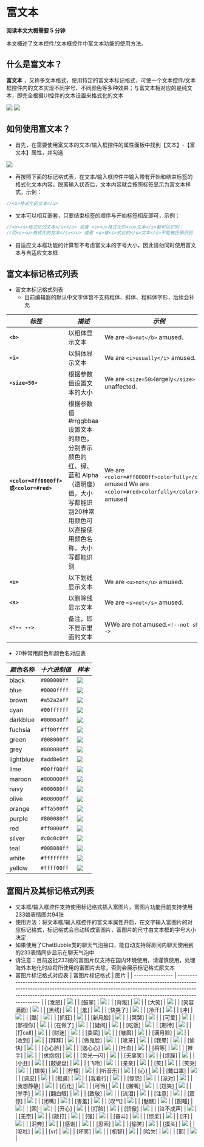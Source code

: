 # 富文本

**阅读本文大概需要 5 分钟**

本文概述了文本控件/文本框控件中富文本功能的使用方法。

## 什么是富文本？

**富文本** ，又称多文本格式，使用特定的富文本标记格式，可使一个文本控件/文本框控件内的文本实现不同字号、不同颜色等多种效果；与富文本相对应的是纯文本，即完全根据UI控件的文本设置来格式化的文本

![](https://cdn.233xyx.com/1681453407514_654.gif)
![](https://cdn.233xyx.com/1681453407666_299.gif)

## 如何使用富文本？

* 首先，在需要使用富文本的文本/输入框控件的属性面板中找到【文本】-【富文本】属性，并勾选

![](https://cdn.233xyx.com/1681453409999_645.png)

* 再按照下面的标记格式表，在文本/输入框控件中输入带有开始和结束标签的格式化文本内容，脱离输入状态后，文本内容就会按照标签显示为富文本样式，示例：

```ts
//<u>格式化的文本</u>
```

* 文本可以相互嵌套，只要结束标签的顺序与开始标签相反即可，示例：

```ts
//<u><s>格式化的文本</s></u> 或者 <s><u>格式化的</u>文本</s>都可以识别；
//而<s><u>格式化的文本</s></u> 或者 <u>格<s>式化的</u>文本</s>不能被正确识别
```

* 自适应文本框功能的计算暂不考虑富文本的字号大小，因此请勿同时使用富文本与自适应文本框

## 富文本标记格式列表

* 富文本标记格式列表
  * 目前编辑器的默认中文字体暂不支持粗体、斜体、粗斜体字形，后续会补充

| ***标签***                            | ***描述***                                                   | ***示例***                                                   |
| ------------------------------------- | ------------------------------------------------------------ | ------------------------------------------------------------ |
| **`<b>`**                             | 以粗体显示文本                                               | We are `<b>not</b>` amused.                                  |
| **`<i>`**                             | 以斜体显示文本                                             | We are `<i>usually</i>` amused.                                  |
| **`<size=50>`**                             | 根据参数值设置文本的大小                                             | We are `<size=50>`largely`</size>` unaffected.                                |
| **`<color=#ff0000ff>或<color=#red>`** | 根据参数值#rrggbbaa设置文本的颜色，分别表示颜色的红、绿、蓝和 Alpha（透明度）值，大小写都能识别20种常用颜色可以直接使用颜色名称，大小写都能识别 | We are `<color=#ff0000ff>colorfully</color>` amused We are `<color=#red>colorfully</color`> amused |
| **`<u>`**                             | 以下划线显示文本                                             | We are `<u>not</u>` amused.                                  |
| **`<s>`**                             | 以删除线显示文本                                             | We are `<s>not</s>` amused.                                  |
| **`<!-- -->`**                             | 备注，即不显示里面的文本                                             | WWe are not amused.`<!--not shown-->`                                  |



* 20种常用颜色和颜色名对应表

| ***颜色名称*** | ***十六进制值*** | ***样本***                                                                                                                                                                                                                             |
| ------------------------ | -------------------------- | ------------------------------------------------------------------------------------------------------------------------------------------------------------------------------------------------------------------------------------------------ |
| black                  | `#000000ff`          | ![](https://cdn.233xyx.com/1681453411072_716.png) |
| blue                   | `#0000ffff`          | ![](https://cdn.233xyx.com/1681453409539_068.png) |
| brown                  | `#a52a2aff`          | ![](https://cdn.233xyx.com/1681453409845_218.png) |
| cyan                   | `#00ffffff`          | ![](https://cdn.233xyx.com/1681453411384_835.png) |
| darkblue               | `#0000a0ff`          | ![](https://cdn.233xyx.com/1681453410917_310.png) |
| fuchsia                | `#ff00ffff`          | ![](https://cdn.233xyx.com/1681453409226_745.png) |
| green                  | `#008000ff`          | ![](https://cdn.233xyx.com/1681453408916_143.png) |
| grey                   | `#808080ff`          | ![](https://cdn.233xyx.com/1681453410765_795.png) |
| lightblue              | `#add8e6ff`          | ![](https://cdn.233xyx.com/1681453411225_900.png) |
| lime                   | `#00ff00ff`          | ![](https://cdn.233xyx.com/1681453410460_269.png) |
| maroon                 | `#800000ff`          | ![](https://cdn.233xyx.com/1681453409690_142.png) |
| navy                   | `#000080ff`          | ![](https://cdn.233xyx.com/1681453410612_055.png) |
| olive                  | `#808000ff`          | ![](https://cdn.233xyx.com/1681453407972_905.png) |
| orange                 | `#ffa500ff`          | ![](https://cdn.233xyx.com/1681453408438_665.png) |
| purple                 | `#800080ff`          | ![](https://cdn.233xyx.com/1681453407820_308.png) |
| red                    | `#ff0000ff`          | ![](https://cdn.233xyx.com/1681453409075_747.png) |
| silver                 | `#c0c0c0ff`          | ![](https://cdn.233xyx.com/1681453408126_939.png) |
| teal                   | `#008080ff`          | ![](https://cdn.233xyx.com/1681453408279_910.png) |
| white                  | `#ffffffff`          | ![](https://cdn.233xyx.com/1681453408609_561.png) |
| yellow                 | `#ffff00ff`          | ![](https://cdn.233xyx.com/1681453408762_077.png) |



## 富图片及其标记格式列表
* 文本框/输入框控件支持使用标记格式插入富图片，富图片功能目前支持使用233娘表情图共94张
* 使用方法：将文本框/输入框控件的富文本属性开启，在文字输入富图片的对应标记格式，标记格式会自动转成富图片，富图片的尺寸由文本框的字号大小决定
* 如果使用了ChatBubble类的聊天气泡接口，能自动支持将房间内聊天使用到的233表情同步显示在聊天气泡中
* 请注意：目前这批233娘的富图片仅支持在国内环境使用，请谨慎使用，处理海外本地化时应将所使用的富图片去除，否则会展示标记格式原文本
* 富图片标记格式对应表
| 富图片标记格式 | 图片                                                                                                                                                                                                                                           |
| ---------------- | ------------------------------------------------------------------------------------------------------------------------------------------------------------------------------------------------------------------------------------------------ |
| [发怒]     | ![](https://cdn.233xyx.com/online/VeiFRqN3AHIb1706526133475.png) |
| [鼓掌]     | ![](https://cdn.233xyx.com/online/qfvGMY7kKNyd1706526133475.png) |
| [背叛]     | ![](https://cdn.233xyx.com/online/i2I2LcSlqSpl1706526133475.png) |
| [大笑]     | ![](https://cdn.233xyx.com/online/UGNa2UhGCHiu1706526133475.png) |
| [笑容满面] | ![](https://cdn.233xyx.com/online/kKQ2qZw5S3gO1706526133475.png) |
| [黑线]     | ![](https://cdn.233xyx.com/online/rilMuaqxk1WB1706526133475.png) |
| [羞]       | ![](https://cdn.233xyx.com/online/7QMMELUhQ0D91706526133475.png) |
| [快哭了]   | ![](https://cdn.233xyx.com/online/C8qHT07EZVZf1706526133475.png) |
| [冷汗]     | ![](https://cdn.233xyx.com/online/voOj9uIxJQQD1706526133475.png) |
| [冲]       | ![](https://cdn.233xyx.com/online/BEi11KPfiPK11706526133475.png) |
| [酷]       | ![](https://cdn.233xyx.com/online/Tb6PtiHJZoKH1706526133475.png) |
| [抓狂]     | ![](https://cdn.233xyx.com/online/QDXH1ydXKFd91706526133475.png) |
| [新月脸]   | ![](https://cdn.233xyx.com/online/HcfME4d4QNCQ1706526133475.png) |
| [哭哭]     | ![](https://cdn.233xyx.com/online/vAva3hO8Q2Ff1706526133475.png) |
| [可爱]     | ![](https://cdn.233xyx.com/online/MCKY2y5Yvorw1706526133475.png) |
| [鄙视你]   | ![](https://cdn.233xyx.com/online/5xbexxtDpc1T1706526133475.png) |
| [在做了]   | ![](https://cdn.233xyx.com/online/K9HMTGSI5a4g1706526133475.png) |
| [疑问]     | ![](https://cdn.233xyx.com/online/MbAkZAJfL6I31706526133475.png) |
| [吃饭]     | ![](https://cdn.233xyx.com/online/3MZDK4dlmoGg1706526133475.png) |
| [期待]     | ![](https://cdn.233xyx.com/online/XRpOpXmhcoUC1706526133475.png) |
| [打call]   | ![](https://cdn.233xyx.com/online/mBbWEK5ZqjkX1706526133475.png) |
| [财迷]     | ![](https://cdn.233xyx.com/online/0bQJhDMvk5Jo1706526133475.png) |
| [委屈]     | ![](https://cdn.233xyx.com/online/CImJRhFDQsLI1706526133475.png) |
| [皱眉]     | ![](https://cdn.233xyx.com/online/5nolrekhWtym1706526133476.png) |
| [满月脸]   | ![](https://cdn.233xyx.com/online/UL0IktLMpC2t1706526133476.png) |
| [收到]     | ![](https://cdn.233xyx.com/online/XSW3iyfou2Dj1706526133476.png) |
| [拜拜]     | ![](https://cdn.233xyx.com/online/hFDnePEcf6721706526133476.png) |
| [做鬼脸]   | ![](https://cdn.233xyx.com/online/PelOjeppSeil1706526133476.png) |
| [呲牙]     | ![](https://cdn.233xyx.com/online/A20p7npWyyhY1706526133476.png) |
| [我晕]     | ![](https://cdn.233xyx.com/online/ttoftYT0TL6i1706526133476.png) |
| [愉快]     | ![](https://cdn.233xyx.com/online/2VxipacFLOCd1706526133476.png) |
| [心心脸]   | ![](https://cdn.233xyx.com/online/7txiuymqfa0e1706526133476.png) |
| [送心心]   | ![](https://cdn.233xyx.com/online/W9FTY09qkUED1706526133476.png) |
| [吐血]     | ![](https://cdn.233xyx.com/online/GsSv8B8gOYsW1706526133476.png) |
| [稍等]     | ![](https://cdn.233xyx.com/online/D2eXphDo42vX1706526133476.png) |
| [摊手]     | ![](https://cdn.233xyx.com/online/pavlLuKI5QXh1706526133476.png) |
| [求抱抱]   | ![](https://cdn.233xyx.com/online/QFUBdZRd74e61706526133476.png) |
| [灵光一闪] | ![](https://cdn.233xyx.com/online/eavLsPbSdwap1706526133476.png) |
| [无辜笑]   | ![](https://cdn.233xyx.com/online/ESyAGf93oF3g1706526133476.png) |
| [烦躁]     | ![](https://cdn.233xyx.com/online/LjDNxp7PALUb1706526133476.png) |
| [小丑]     | ![](https://cdn.233xyx.com/online/cTYsFrSGUrSv1706526133476.png) |
| [敲键盘]   | ![](https://cdn.233xyx.com/online/nmsvHhjPu8SA1706526133476.png) |
| [飞吻]     | ![](https://cdn.233xyx.com/online/pCXYRQ9dJHPN1706526133476.png) |
| [亲亲]     | ![](https://cdn.233xyx.com/online/yeITAehCaN8x1706526133476.png) |
| [笑]       | ![](https://cdn.233xyx.com/online/WFpZEpkAHo861706526133476.png) |
| [笑哭]     | ![](https://cdn.233xyx.com/online/yWSuEWAHu2Ml1706526133476.png) |
| [嬉笑]     | ![](https://cdn.233xyx.com/online/3xKlx5flI3vQ1706526133476.png) |
| [柠檬]     | ![](https://cdn.233xyx.com/online/i8ZEPCWtrIis1706526133476.png) |
| [听音乐]   | ![](https://cdn.233xyx.com/online/f4ALYAWfePxK1706526133476.png) |
| [心]       | ![](https://cdn.233xyx.com/online/AdVHNZRceqUi1706526133476.png) |
| [戴口罩]   | ![](https://cdn.233xyx.com/online/vJkCmsPMW8fs1706526133476.png) |
| [调皮]     | ![](https://cdn.233xyx.com/online/20Zer2PmWIyV1706526133476.png) |
| [抠鼻]     | ![](https://cdn.233xyx.com/online/V1O0915qJwp61706526133476.png) |
| [我看行]   | ![](https://cdn.233xyx.com/online/CKRHohKIoqUx1706526133476.png) |
| [惊恐]     | ![](https://cdn.233xyx.com/online/6CqT999xNjVR1706526133476.png) |
| [派对]     | ![](https://cdn.233xyx.com/online/GB5skm5ynmAS1706526133476.png) |
| [我想静静] | ![](https://cdn.233xyx.com/online/LHqkO0Iol1Kj1706526133476.png) |
| [石化]     | ![](https://cdn.233xyx.com/online/0leiIbxsWUCA1706526133476.png) |
| [可怜]     | ![](https://cdn.233xyx.com/online/ia6q9PwDQplg1706526133476.png) |
| [撇嘴]     | ![](https://cdn.233xyx.com/online/YcCP5ur7rn391706526133476.png) |
| [尬笑]     | ![](https://cdn.233xyx.com/online/3TpBGfMR9iSj1706526133476.png) |
| [举手]     | ![](https://cdn.233xyx.com/online/8eC6Tjv11Ub51706526133476.png) |
| [翻白眼]   | ![](https://cdn.233xyx.com/online/a2sGiw3dLT9b1706526133476.png) |
| [致敬]     | ![](https://cdn.233xyx.com/online/TU898GvKRlNt1706526133476.png) |
| [流泪]     | ![](https://cdn.233xyx.com/online/Lbm1h0GAtSUO1706526133476.png) |
| [注意]     | ![](https://cdn.233xyx.com/online/G1fw1VuUslia1706526133476.png) |
| [震惊]     | ![](https://cdn.233xyx.com/online/DFjW6H1gQ1Is1706526133476.png) |
| [闭嘴]     | ![](https://cdn.233xyx.com/online/QCCerFeyNq2C1706526133476.png) |
| [害羞]     | ![](https://cdn.233xyx.com/online/hc61A5OUkKa21706526133476.png) |
| [叹气]     | ![](https://cdn.233xyx.com/online/3ea5NnZnf4wE1706526133476.png) |
| [骷髅]     | ![](https://cdn.233xyx.com/online/Qg668cQH9Gpe1706526133476.png) |
| [酣睡]     | ![](https://cdn.233xyx.com/online/V81MHyhdJM3o1706526133476.png) |
| [困]       | ![](https://cdn.233xyx.com/online/08ZOhjS6dk3v1706526133476.png) |
| [开心]     | ![](https://cdn.233xyx.com/online/1tIfyne76StA1706526133476.png) |
| [打脸]     | ![](https://cdn.233xyx.com/online/M18o0TWpcIi91706526133476.png) |
| [骄傲]     | ![](https://cdn.233xyx.com/online/sZawfcsdH0sC1706526133476.png) |
| [泣不成声] | ![](https://cdn.233xyx.com/online/mFy2wDneJYvu1706526133476.png) |
| [无奈]     | ![](https://cdn.233xyx.com/online/mYCulZgkvESu1706526133476.png) |
| [敲打]     | ![](https://cdn.233xyx.com/online/kTrUMFVg9sCw1706526133476.png) |
| [强]       | ![](https://cdn.233xyx.com/online/YLBIBfIisByX1706526133476.png) |
| [奋斗]     | ![](https://cdn.233xyx.com/online/tx5786jw7WLY1706526133477.png) |
| [惊呆]     | ![](https://cdn.233xyx.com/online/TLZTKbdNJ1T51706526133477.png) |
| [汗]       | ![](https://cdn.233xyx.com/online/sDukpmdWxTDK1706526133477.png) |
| [泪奔]     | ![](https://cdn.233xyx.com/online/mQD84EGx6aDX1706526133477.png) |
| [感谢]     | ![](https://cdn.233xyx.com/online/oYCo1aqlbUJQ1706526133477.png) |
| [思索]     | ![](https://cdn.233xyx.com/online/BdU3bwl46Ptm1706526133477.png) |
| [偷笑]     | ![](https://cdn.233xyx.com/online/4w5G3QbfK42p1706526133477.png) |
| [摸头]     | ![](https://cdn.233xyx.com/online/cqWN74bM5JSu1706526133477.png) |
| [呕吐]     | ![](https://cdn.233xyx.com/online/WcO1KTXSp3xS1706526133477.png) |
| [vr]       | ![](https://cdn.233xyx.com/online/5DZtKoSX9W791706526133477.png) |
| [坏笑]     | ![](https://cdn.233xyx.com/online/njXUd0FtTAKj1706526133477.png) |
| [机智]     | ![](https://cdn.233xyx.com/online/uwLHIFiWFVQA1706526133477.png) |
| [哈欠]     | ![](https://cdn.233xyx.com/online/By27hPmx2F4w1706526133477.png) |
| [耶]       | ![](https://cdn.233xyx.com/online/YWo5C8vQYuGD1706526133477.png) |




